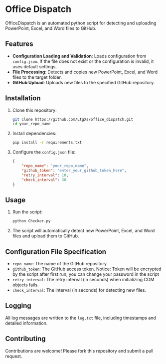 # Office Dispatch

OfficeDispatch is an automated python script for detecting and uploading PowerPoint, Excel, and Word files to GitHub.

## Features

- **Configuration Loading and Validation**: Loads configuration from `config.json`. If the file does not exist or the configuration is invalid, it uses default settings.
- **File Processing**: Detects and copies new PowerPoint, Excel, and Word files to the target folder.
- **GitHub Upload**: Uploads new files to the specified GitHub repository.

## Installation

1. Clone this repository:
    ```bash
    git clone https://github.com/LtgXs/office_dispatch.git
    cd your_repo_name
    ```

2. Install dependencies:
    ```bash
    pip install -r requirements.txt
    ```

3. Configure the `config.json` file:
    ```json
    {
        "repo_name": "your_repo_name",
        "github_token": "enter_your_github_token_here",
        "retry_interval": 10,
        "check_interval": 30
    }
    ```

## Usage

1. Run the script:
    ```bash
    python Checker.py
    ```

2. The script will automatically detect new PowerPoint, Excel, and Word files and upload them to GitHub.

## Configuration File Specification

- `repo_name`: The name of the GitHub repository.
- `github_token`: The GitHub access token. Notice: Token will be encrypted by the script after first run, you can change your password in the script
- `retry_interval`: The retry interval (in seconds) when initializing COM objects fails.
- `check_interval`: The interval (in seconds) for detecting new files.

## Logging

All log messages are written to the `log.txt` file, including timestamps and detailed information.

## Contributing

Contributions are welcome! Please fork this repository and submit a pull request.
